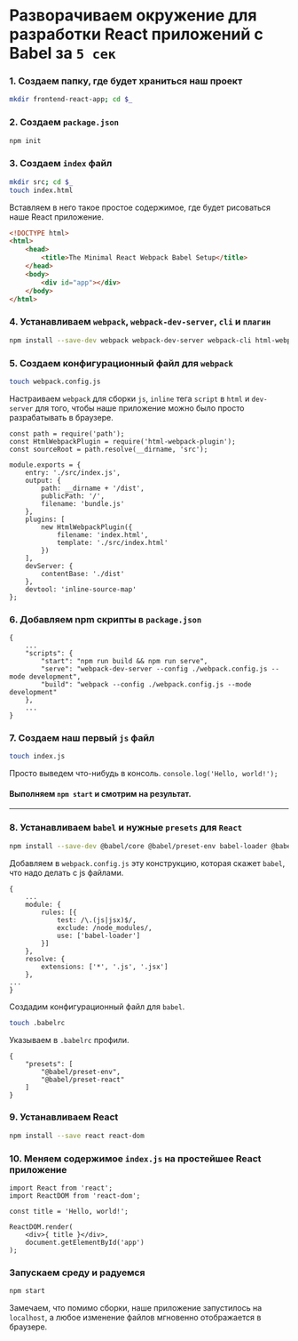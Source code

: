 # Разворачиваем окружение для разработки React приложений с Babel за `5 сек`
### 1. Создаем папку, где будет храниться наш проект
```bash
mkdir frontend-react-app; cd $_
```

### 2. Создаем `package.json`
```bash
npm init
```
### 3. Создаем `index` файл

```bash
mkdir src; cd $_
touch index.html
```
Вставляем в него такое простое содержимое, где будет рисоваться наше React приложение.
```html
<!DOCTYPE html>
<html>
	<head>
		<title>The Minimal React Webpack Babel Setup</title>
	</head>
	<body>
		<div id="app"></div>
	</body>
</html>
```

### 4. Устанавливаем `webpack`, `webpack-dev-server`, `cli` и `плагин`
```bash
npm install --save-dev webpack webpack-dev-server webpack-cli html-webpack-plugin
```
### 5. Создаем конфигурационный файл для `webpack`
```bash
touch webpack.config.js
```
Настраиваем `webpack` для сборки `js`, `inline` тега `script` в `html` и `dev-server` для того, чтобы наше приложение можно было просто разрабатывать в браузере.
```
const path = require('path');
const HtmlWebpackPlugin = require('html-webpack-plugin');
const sourceRoot = path.resolve(__dirname, 'src');

module.exports = {
	entry: './src/index.js',
	output: {
		path: __dirname + '/dist',
		publicPath: '/',
		filename: 'bundle.js'
	},
	plugins: [
		new HtmlWebpackPlugin({
			filename: 'index.html',
			template: './src/index.html'
		})
	],
	devServer: {
		contentBase: './dist'
	},
	devtool: 'inline-source-map'
};
```
### 6. Добавляем npm скрипты в `package.json`
```
{
    ...
    "scripts": {
    	"start": "npm run build && npm run serve",
    	"serve": "webpack-dev-server --config ./webpack.config.js --mode development",
    	"build": "webpack --config ./webpack.config.js --mode development"
    },
    ...
}
```
### 7. Создаем наш первый `js` файл
```bash
touch index.js
```
Просто выведем что-нибудь в консоль.
`console.log('Hello, world!');`

#### Выполняем `npm start` и смотрим на результат.
------
### 8. Устанавливаем `babel` и нужные `presets` для `React`

```bash
npm install --save-dev @babel/core @babel/preset-env babel-loader @babel/preset-react
```
Добавляем в `webpack.config.js` эту конструкцию, которая скажет `babel`, что надо делать с js файлами.
```
{
    ...
	module: {
		rules: [{
			test: /\.(js|jsx)$/,
			exclude: /node_modules/,
			use: ['babel-loader']
		}]
	},
	resolve: {
		extensions: ['*', '.js', '.jsx']
	},
...
}
```
Создадим конфигурационный файл для `babel`.
```bash
touch .babelrc
```
Указываем в `.babelrc` профили.
```
{
	"presets": [
		"@babel/preset-env",
		"@babel/preset-react"
	]
}
```

### 9. Устанавливаем React

```bash
npm install --save react react-dom
```
### 10. Меняем содержимое `index.js` на простейшее React приложение
```
import React from 'react';
import ReactDOM from 'react-dom';

const title = 'Hello, world!';

ReactDOM.render(
	<div>{ title }</div>,
	document.getElementById('app')
);
```
### Запускаем среду и радуемся
```bash
npm start
```
Замечаем, что помимо сборки, наше приложение запустилось на `localhost`, а любое изменение файлов мгновенно отображается в браузере.
